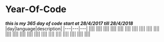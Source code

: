 # Year-Of-Code 

***this is my 365 day of code start at 28/4/2017 till 28/4/2018***  
|day|language|description|
|---|---|---|
||||
||||
||||
||||
||||
||||
||||
||||
||||
||||
||||
||||
||||
||||
||||
||||
||||
||||
||||
||||
||||
||||

